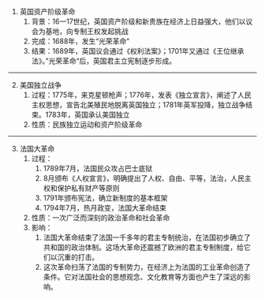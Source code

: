 1. 英国资产阶级革命
	1. 背景：16一17世纪，英国资产阶级和新贵族在经济上日益强大，他们以议会为基地，向专制王权发起挑战
	2. 完成：1688年，发生“光荣革命”
	3. 结果：1689年，英国议会通过《权利法案》；1701年又通过《王位继承法》。”光荣革命“后，英国君主立宪制逐步形成。
 ---
2. 美国独立战争
	1. 过程：1775年，来克星顿枪声；1776年，发表《独立宣言》，阐述了人民主权思想，宣告北美殖民地脱离英国独立；1781年英军投降，独立战争结束。1783年，英国承认美国独立
	2. 性质：民族独立运动和资产阶级革命
 ---
3. 法国大革命
	1. 过程：
		1. 1789年7月，法国民众攻占巴士底狱
		2. 8月颁布《人权宣言》，明确提出了人权、自由、平等，法治，人民主权和保护私有财产等原则
		3. 1791年颁布宪法，确立新制度的基本框架
		4. 1794年7月，热月政变，法国大革命结束
	2. 性质：一次广泛而深刻的政治革命和社会革命
	3. 影响：
		1. 法国大革命结束了法国一千多年的君主专制统治，在法国初步确立了共和国的政治体制。这场大革命还震撼了欧洲的君主专制制度，给它们以沉重的打击。
		2. 这次革命扫荡了法国的专制势力，在经济上为法国的工业革命创造了条件。它对法国社会的思想观念、文化教育等方面也产生了深远的影响。